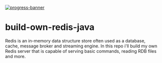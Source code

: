 [![progress-banner](https://backend.codecrafters.io/progress/redis/d894d3f2-04af-4eb9-b927-3ff2129bb725)](https://github.com/3b3al/build-own-redis-java/tree/master)







# build-own-redis-java
Redis is an in-memory data structure store often used as a database, cache, message broker and streaming engine. In this repo i'll build my own Redis server that is capable of serving basic commands, reading RDB files and more.
